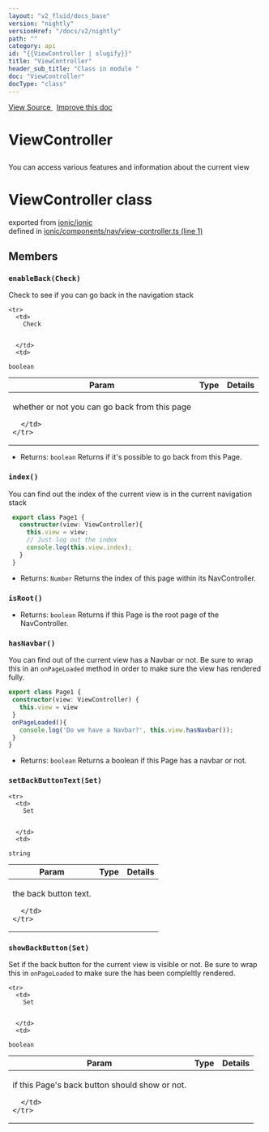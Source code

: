 ```yaml
---
layout: "v2_fluid/docs_base"
version: "nightly"
versionHref: "/docs/v2/nightly"
path: ""
category: api
id: "{{ViewController | slugify}}"
title: "ViewController"
header_sub_title: "Class in module "
doc: "ViewController"
docType: "class"
---
```



<div class="improve-docs">
  <a href='http://github.com/driftyco/ionic2/tree/master/ionic/components/nav/view-controller.ts#L0'>
    View Source
  </a>
  &nbsp;
  <a href='http://github.com/driftyco/ionic2/edit/master/ionic/components/nav/view-controller.ts#L0'>
    Improve this doc
  </a>
</div>




<h1 class="api-title">

  ViewController



</h1>





<p>You can access various features and information about the current view</p>


<h1 class="class export">ViewController <span class="type">class</span></h1>
<p class="module">exported from <a href='undefined'>ionic/ionic</a><br/>
defined in <a href="https://github.com/driftyco/ionic2/tree/master/ionic/components/nav/view-controller.ts#L1-L337">ionic/components/nav/view-controller.ts (line 1)</a>
</p>
<h2>Members</h2>

<div id="enableBack"></div>
<h3>
  <code>enableBack(Check)</code>

</h3>

Check to see if you can go back in the navigation stack



<table class="table" style="margin:0;">
  <thead>
    <tr>
      <th>Param</th>
      <th>Type</th>
      <th>Details</th>
    </tr>
  </thead>
  <tbody>
    
    <tr>
      <td>
        Check
        
        
      </td>
      <td>
        
  <code>boolean</code>
      </td>
      <td>
        <p>whether or not you can go back from this page</p>

        
      </td>
    </tr>
    
  </tbody>
</table>






* Returns: 
  <code>boolean</code> Returns if it's possible to go back from this Page.




<div id="index"></div>
<h3>
  <code>index()</code>

</h3>

You can find out the index of the current view is in the current navigation stack

```typescript
 export class Page1 {
   constructor(view: ViewController){
     this.view = view;
     // Just log out the index
     console.log(this.view.index);
   }
 }
```







* Returns: 
  <code>Number</code> Returns the index of this page within its NavController.




<div id="isRoot"></div>
<h3>
  <code>isRoot()</code>

</h3>








* Returns: 
  <code>boolean</code> Returns if this Page is the root page of the NavController.




<div id="hasNavbar"></div>
<h3>
  <code>hasNavbar()</code>

</h3>

You can find out of the current view has a Navbar or not. Be sure to wrap this in an `onPageLoaded` method in order to make sure the view has rendered fully.

```typescript
export class Page1 {
 constructor(view: ViewController) {
   this.view = view
 }
 onPageLoaded(){
   console.log('Do we have a Navbar?', this.view.hasNavbar());
 }
}
```







* Returns: 
  <code>boolean</code> Returns a boolean if this Page has a navbar or not.




<div id="setBackButtonText"></div>
<h3>
  <code>setBackButtonText(Set)</code>

</h3>





<table class="table" style="margin:0;">
  <thead>
    <tr>
      <th>Param</th>
      <th>Type</th>
      <th>Details</th>
    </tr>
  </thead>
  <tbody>
    
    <tr>
      <td>
        Set
        
        
      </td>
      <td>
        
  <code>string</code>
      </td>
      <td>
        <p>the back button text.</p>

        
      </td>
    </tr>
    
  </tbody>
</table>









<div id="showBackButton"></div>
<h3>
  <code>showBackButton(Set)</code>

</h3>

Set if the back button for the current view is visible or not. Be sure to wrap this in `onPageLoaded` to make sure the has been compleltly rendered.



<table class="table" style="margin:0;">
  <thead>
    <tr>
      <th>Param</th>
      <th>Type</th>
      <th>Details</th>
    </tr>
  </thead>
  <tbody>
    
    <tr>
      <td>
        Set
        
        
      </td>
      <td>
        
  <code>boolean</code>
      </td>
      <td>
        <p>if this Page&#39;s back button should show or not.</p>

        
      </td>
    </tr>
    
  </tbody>
</table>









